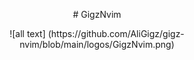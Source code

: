 <p align=center># GigzNvim</p>
<p align=center>![all text] (https://github.com/AliGigz/gigz-nvim/blob/main/logos/GigzNvim.png)</p>
